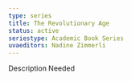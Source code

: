 ```yaml
---
type: series
title: The Revolutionary Age
status: active
seriestype: Academic Book Series
uvaeditors: Nadine Zimmerli
---
```

Description Needed